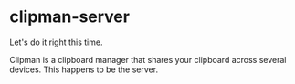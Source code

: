 # clipman-server

Let's do it right this time.

Clipman is a clipboard manager that shares your clipboard across several devices. This happens to be the server.